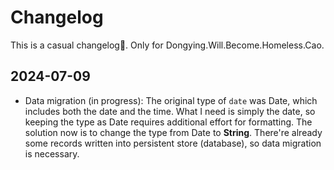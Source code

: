 # Changelog
This is a casual changelog🍉. Only for Dongying.Will.Become.Homeless.Cao.

## 2024-07-09
- Data migration (in progress): The original type of `date` was Date, which includes both the date and the time. What I need is simply the date, so keeping the type as Date requires additional effort for formatting. The solution now is to change the type from Date to **String**. There're already some records written into persistent store (database), so data migration is necessary.
